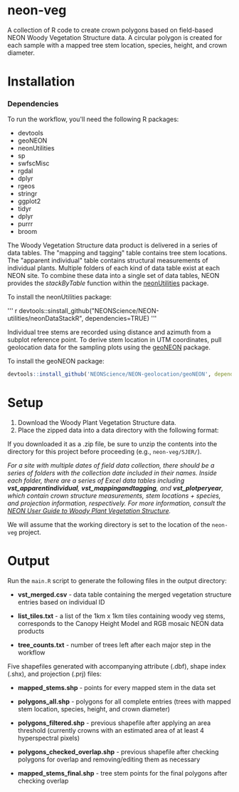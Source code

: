 neon-veg
================

A collection of R code to create crown polygons based on field-based NEON Woody Vegetation Structure data.
A circular polygon is created for each sample with a mapped tree stem location, species, height, and crown diameter. 


Installation
================

### Dependencies

To run the workflow, you'll need the following R packages:

-   devtools
-	geoNEON
-   neonUtilities
-	sp
-	swfscMisc
-	rgdal
-	dplyr
-	rgeos
-	stringr
-	ggplot2
-	tidyr
-	dplyr
-	purrr
-	broom

The Woody Vegetation Structure data product is delivered in a series of data tables. The "mapping and tagging" table contains tree stem locations. The "apparent individual" table contains structural measurements of individual plants. Multiple folders of each kind of data table exist at each NEON site. To combine these data into a single set of data tables, NEON provides the *stackByTable* function within the [neonUtilities](https://github.com/NEONScience/NEON-utilities/tree/master/neonUtilities) package.

To install the neonUtilities package: 

''' r
devtools::sinstall_github("NEONScience/NEON-utilities/neonDataStackR", dependencies=TRUE)
'''

Individual tree stems are recorded using distance and azimuth from a subplot reference point. To derive stem location in UTM coordinates, pull geolocation data for the sampling plots using the [geoNEON](https://github.com/NEONScience/NEON-geolocation/tree/master/geoNEON) package.

To install the geoNEON package: 

``` r
devtools::install_github('NEONScience/NEON-geolocation/geoNEON', dependencies=TRUE)
```


Setup
================

1. Download the Woody Plant Vegetation Structure data. 
2. Place the zipped data into a data directory with the following format: 



If you downloaded it as a .zip file, be sure to unzip the contents into the directory for this project before proceeding (e.g., `neon-veg/SJER/`). 

*For a site with multiple dates of field data collection, there should be a series of folders with the collection date included in their names. Inside each folder, there are a series of Excel data tables including **vst_apparentindividual**, **vst_mappingandtagging**, and **vst_plotperyear**, which contain crown structure measurements, stem locations + species, and projection information, respectively. For more information, consult the [NEON User Guide to Woody Plant Vegetation Structure](http://data.neonscience.org/api/v0/documents/NEON_vegStructure_userGuide_vA).* 

We will assume that the working directory is set to the location of the `neon-veg` project.


Output
================

Run the `main.R` script to generate the following files in the output directory: 

-	**vst_merged.csv** - data table containing the merged vegetation structure entries based on individual ID

-	**list_tiles.txt** - a list of the 1km x 1km tiles containing woody veg stems, corresponds to the Canopy Height Model and RGB mosaic NEON data products

-	**tree_counts.txt** - number of trees left after each major step in the workflow 

Five shapefiles generated with accompanying attribute (.dbf), shape index (.shx), and projection (.prj) files:

-	**mapped_stems.shp** - points for every mapped stem in the data set

-   **polygons_all.shp** - polygons for all complete entries (trees with mapped stem location, species, height, and crown diameter)

-   **polygons_filtered.shp** - previous shapefile after applying an area threshold (currently crowns with an estimated area of at least 4 hyperspectral pixels)

-	**polygons_checked_overlap.shp** - previous shapefile after checking polygons for overlap and removing/editing them as necessary

-	**mapped_stems_final.shp** - tree stem points for the final polygons after checking overlap

